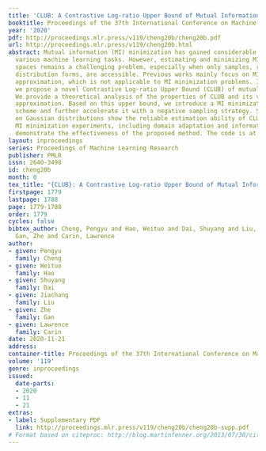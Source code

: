 ```yaml
---
title: 'CLUB: A Contrastive Log-ratio Upper Bound of Mutual Information'
booktitle: Proceedings of the 37th International Conference on Machine Learning
year: '2020'
pdf: http://proceedings.mlr.press/v119/cheng20b/cheng20b.pdf
url: http://proceedings.mlr.press/v119/cheng20b.html
abstract: Mutual information (MI) minimization has gained considerable interests in
  various machine learning tasks. However, estimating and minimizing MI in high-dimensional
  spaces remains a challenging problem, especially when only samples, rather than
  distribution forms, are accessible. Previous works mainly focus on MI lower bound
  approximation, which is not applicable to MI minimization problems. In this paper,
  we propose a novel Contrastive Log-ratio Upper Bound (CLUB) of mutual information.
  We provide a theoretical analysis of the properties of CLUB and its variational
  approximation. Based on this upper bound, we introduce a MI minimization training
  scheme and further accelerate it with a negative sampling strategy. Simulation studies
  on Gaussian distributions show the reliable estimation ability of CLUB. Real-world
  MI minimization experiments, including domain adaptation and information bottleneck,
  demonstrate the effectiveness of the proposed method. The code is at https://github.com/Linear95/CLUB.
layout: inproceedings
series: Proceedings of Machine Learning Research
publisher: PMLR
issn: 2640-3498
id: cheng20b
month: 0
tex_title: "{CLUB}: A Contrastive Log-ratio Upper Bound of Mutual Information"
firstpage: 1779
lastpage: 1788
page: 1779-1788
order: 1779
cycles: false
bibtex_author: Cheng, Pengyu and Hao, Weituo and Dai, Shuyang and Liu, Jiachang and
  Gan, Zhe and Carin, Lawrence
author:
- given: Pengyu
  family: Cheng
- given: Weituo
  family: Hao
- given: Shuyang
  family: Dai
- given: Jiachang
  family: Liu
- given: Zhe
  family: Gan
- given: Lawrence
  family: Carin
date: 2020-11-21
address: 
container-title: Proceedings of the 37th International Conference on Machine Learning
volume: '119'
genre: inproceedings
issued:
  date-parts:
  - 2020
  - 11
  - 21
extras:
- label: Supplementary PDF
  link: http://proceedings.mlr.press/v119/cheng20b/cheng20b-supp.pdf
# Format based on citeproc: http://blog.martinfenner.org/2013/07/30/citeproc-yaml-for-bibliographies/
---
```

